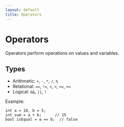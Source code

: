 ```yaml
---
layout: default
title: Operators
---
```


# Operators

Operators perform operations on values and variables.

## Types
- Arithmetic: `+`, `-`, `*`, `/`, `%`
- Relational: `==`, `!=`, `<`, `>`, `<=`, `>=`
- Logical: `&&`, `||`, `!`

Example:

    int a = 10, b = 5;
    int sum = a + b;      // 15
    bool isEqual = a == b;  // false